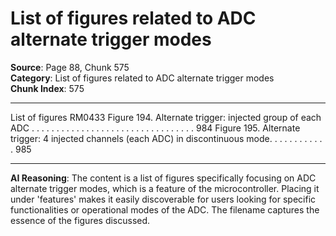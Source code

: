 # List of figures related to ADC alternate trigger modes

**Source**: Page 88, Chunk 575  
**Category**: List of figures related to ADC alternate trigger modes  
**Chunk Index**: 575

---

List of figures RM0433
Figure 194. Alternate trigger: injected group of each ADC . . . . . . . . . . . . . . . . . . . . . . . . . . . . . . . . . 984
Figure 195. Alternate trigger: 4 injected channels (each ADC) in discontinuous mode. . . . . . . . . . . . 985

---

**AI Reasoning**: The content is a list of figures specifically focusing on ADC alternate trigger modes, which is a feature of the microcontroller. Placing it under 'features' makes it easily discoverable for users looking for specific functionalities or operational modes of the ADC. The filename captures the essence of the figures discussed.
